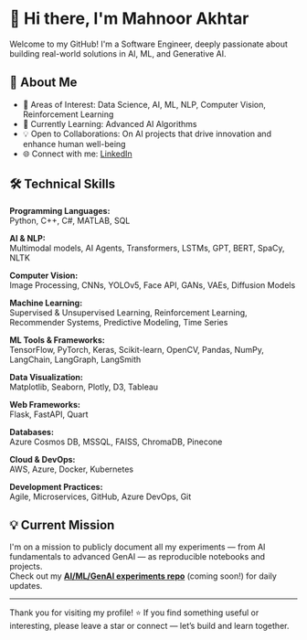 # 👋 Hi there, I'm Mahnoor Akhtar

Welcome to my GitHub! I'm a Software Engineer, deeply passionate about building real-world solutions in AI, ML, and Generative AI.

## 🚀 About Me

- 👀 Areas of Interest: Data Science, AI, ML, NLP, Computer Vision, Reinforcement Learning
- 🌱 Currently Learning: Advanced AI Algorithms
- 💡 Open to Collaborations: On AI projects that drive innovation and enhance human well-being
- 🌐 Connect with me: [LinkedIn](https://www.linkedin.com/in/mahnoor-akhtar-9a03a1252/)

## 🛠️ Technical Skills

**Programming Languages:**  
Python, C++, C#, MATLAB, SQL

**AI & NLP:**  
Multimodal models, AI Agents, Transformers, LSTMs, GPT, BERT, SpaCy, NLTK

**Computer Vision:**  
Image Processing, CNNs, YOLOv5, Face API, GANs, VAEs, Diffusion Models

**Machine Learning:**  
Supervised & Unsupervised Learning, Reinforcement Learning, Recommender Systems, Predictive Modeling, Time Series

**ML Tools & Frameworks:**  
TensorFlow, PyTorch, Keras, Scikit-learn, OpenCV, Pandas, NumPy, LangChain, LangGraph, LangSmith

**Data Visualization:**  
Matplotlib, Seaborn, Plotly, D3, Tableau

**Web Frameworks:**  
Flask, FastAPI, Quart

**Databases:**  
Azure Cosmos DB, MSSQL, FAISS, ChromaDB, Pinecone

**Cloud & DevOps:**  
AWS, Azure, Docker, Kubernetes

**Development Practices:**  
Agile, Microservices, GitHub, Azure DevOps, Git

## 💡 Current Mission

I'm on a mission to publicly document all my experiments — from AI fundamentals to advanced GenAI — as reproducible notebooks and projects.  
Check out my **[AI/ML/GenAI experiments repo](#)** (coming soon!) for daily updates.

---

Thank you for visiting my profile! ⭐ If you find something useful or interesting, please leave a star or connect — let’s build and learn together.
